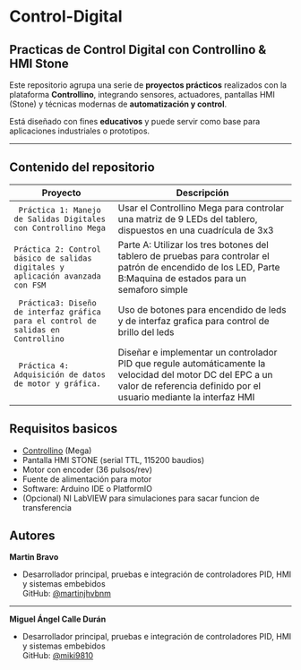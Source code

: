 # Control-Digital
## Practicas de Control Digital con Controllino & HMI Stone

Este repositorio agrupa una serie de **proyectos prácticos** realizados con la plataforma **Controllino**, integrando sensores, actuadores, pantallas HMI (Stone) y técnicas modernas de **automatización y control**.

Está diseñado con fines **educativos** y puede servir como base para aplicaciones industriales o prototipos.

---
## Contenido del repositorio

| Proyecto | Descripción | 
|---------|-------------|
| ` Práctica 1: Manejo de Salidas Digitales con Controllino Mega` |  Usar el Controllino Mega para controlar una matriz de 9 LEDs del tablero, dispuestos  en una cuadrícula de 3x3 | 
| `Práctica 2: Control básico de salidas digitales y aplicación avanzada con FSM` | Parte A: Utilizar los tres botones del tablero de pruebas para controlar el patrón de encendido de los LED, Parte B:Maquina de estados para un semaforo simple| 
| ` Práctica3: Diseño de interfaz gráfica para el control de salidas en Controllino` | Uso de botones para encendido de leds y de interfaz grafica para control de brillo del leds | 
| ` Práctica 4: Adquisición de datos de motor y gráfica.` |Diseñar e implementar un controlador PID que regule automáticamente la velocidad  del motor DC del EPC a un valor de referencia definido por el usuario mediante la  interfaz HMI | 
## Requisitos basicos

- [Controllino](https://controllino.biz/) (Mega)
- Pantalla HMI STONE (serial TTL, 115200 baudios)
- Motor con encoder (36 pulsos/rev)
- Fuente de alimentación para motor
- Software: Arduino IDE o PlatformIO
- (Opcional) NI LabVIEW para simulaciones para sacar funcion de transferencia
## Autores

**Martin Bravo**  
 - Desarrollador principal, pruebas e integración de controladores PID, HMI y sistemas embebidos  
  GitHub: [@martinjhvbnm](https://github.com/martinjhvbnm)
--- 
**Miguel Ángel Calle Durán**  
 - Desarrollador principal, pruebas e integración de controladores PID, HMI y sistemas embebidos  
  GitHub: [@miki9810](https://github.com/miki9810)

